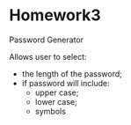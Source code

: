 # Homework3
Password Generator

Allows user to select:
- the length of the password;
- if password will include:
   - upper case;
   - lower case;
   - symbols
